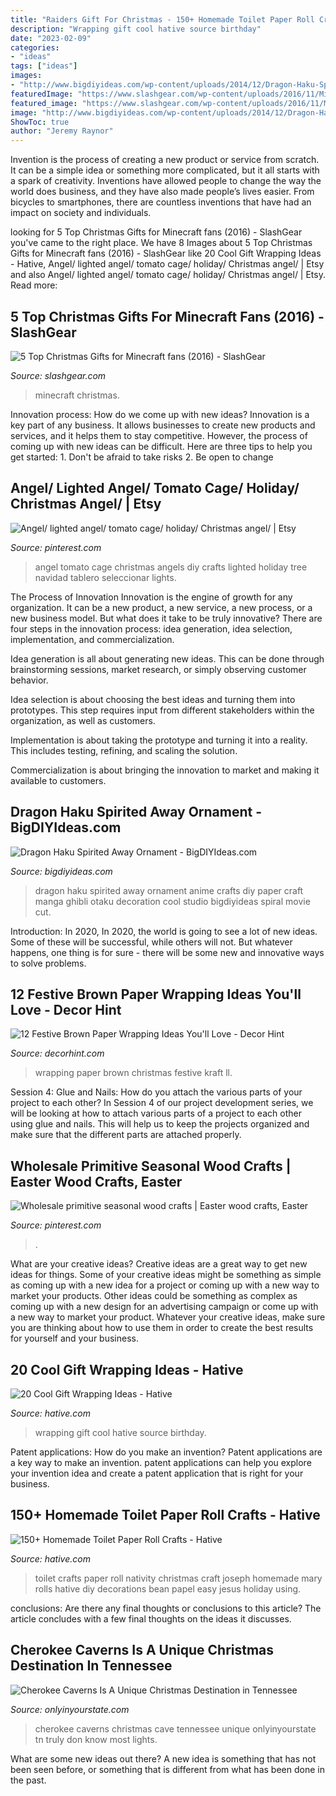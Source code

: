 ```yaml
---
title: "Raiders Gift For Christmas - 150+ Homemade Toilet Paper Roll Crafts"
description: "Wrapping gift cool hative source birthday"
date: "2023-02-09"
categories:
- "ideas"
tags: ["ideas"]
images:
- "http://www.bigdiyideas.com/wp-content/uploads/2014/12/Dragon-Haku-Spirited-Away-Ornament.jpg"
featuredImage: "https://www.slashgear.com/wp-content/uploads/2016/11/Minecraft_Christmas.jpg"
featured_image: "https://www.slashgear.com/wp-content/uploads/2016/11/Minecraft_Christmas.jpg"
image: "http://www.bigdiyideas.com/wp-content/uploads/2014/12/Dragon-Haku-Spirited-Away-Ornament.jpg"
ShowToc: true
author: "Jeremy Raynor"
---
```



Invention is the process of creating a new product or service from scratch. It can be a simple idea or something more complicated, but it all starts with a spark of creativity. Inventions have allowed people to change the way the world does business, and they have also made people’s lives easier. From bicycles to smartphones, there are countless inventions that have had an impact on society and individuals.

	

		
looking for 5 Top Christmas Gifts for Minecraft fans (2016) - SlashGear you've came to the right place. We have 8 Images about 5 Top Christmas Gifts for Minecraft fans (2016) - SlashGear like 20 Cool Gift Wrapping Ideas - Hative, Angel/ lighted angel/ tomato cage/ holiday/ Christmas angel/ | Etsy and also Angel/ lighted angel/ tomato cage/ holiday/ Christmas angel/ | Etsy. Read more:
		
    
## 5 Top Christmas Gifts For Minecraft Fans (2016) - SlashGear

<img loading=lazy src="https://www.slashgear.com/wp-content/uploads/2016/11/Minecraft_Christmas.jpg" onerror="this.onerror=null;this.src='https://tse1.mm.bing.net/th?id=OIP.GsVC0Q-BpQcfs4u7pb-umgHaEK&amp;pid=15.1';" alt="5 Top Christmas Gifts for Minecraft fans (2016) - SlashGear">

_Source: slashgear.com_

>minecraft christmas. 

	

Innovation process: How do we come up with new ideas?
Innovation is a key part of any business. It allows businesses to create new products and services, and it helps them to stay competitive. However, the process of coming up with new ideas can be difficult. Here are three tips to help you get started: 1. Don't be afraid to take risks 2. Be open to change 
    
## Angel/ Lighted Angel/ Tomato Cage/ Holiday/ Christmas Angel/ | Etsy

<img loading=lazy src="https://i.pinimg.com/736x/86/96/52/86965229ea8ff084006d4d74619f8f26.jpg" onerror="this.onerror=null;this.src='https://tse4.mm.bing.net/th?id=OIP.lJqFAKb6Tnap3lPdRGqkAgHaPP&amp;pid=15.1';" alt="Angel/ lighted angel/ tomato cage/ holiday/ Christmas angel/ | Etsy">

_Source: pinterest.com_

>angel tomato cage christmas angels diy crafts lighted holiday tree navidad tablero seleccionar lights. 

	

The Process of Innovation
Innovation is the engine of growth for any organization. It can be a new product, a new service, a new process, or a new business model. But what does it take to be truly innovative?
There are four steps in the innovation process: idea generation, idea selection, implementation, and commercialization.

Idea generation is all about generating new ideas. This can be done through brainstorming sessions, market research, or simply observing customer behavior.

Idea selection is about choosing the best ideas and turning them into prototypes. This step requires input from different stakeholders within the organization, as well as customers.

Implementation is about taking the prototype and turning it into a reality. This includes testing, refining, and scaling the solution.

Commercialization is about bringing the innovation to market and making it available to customers.

    
## Dragon Haku Spirited Away Ornament - BigDIYIdeas.com

<img loading=lazy src="http://www.bigdiyideas.com/wp-content/uploads/2014/12/Dragon-Haku-Spirited-Away-Ornament.jpg" onerror="this.onerror=null;this.src='https://tse4.mm.bing.net/th?id=OIP.aeGBLMpYiF3RPh_cEiuYEgHaK6&amp;pid=15.1';" alt="Dragon Haku Spirited Away Ornament - BigDIYIdeas.com">

_Source: bigdiyideas.com_

>dragon haku spirited away ornament anime crafts diy paper craft manga ghibli otaku decoration cool studio bigdiyideas spiral movie cut. 

	

Introduction: In 2020,
In 2020, the world is going to see a lot of new ideas. Some of these will be successful, while others will not. But whatever happens, one thing is for sure - there will be some new and innovative ways to solve problems.

    
## 12 Festive Brown Paper Wrapping Ideas You&#039;ll Love - Decor Hint

<img loading=lazy src="https://decorhint.com/wp-content/uploads/2018/12/brown-kraft-paper-wrapping-ideas-1.jpg" onerror="this.onerror=null;this.src='https://tse4.mm.bing.net/th?id=OIP.Gg0x5QpJ2CHubJvSmVNFiQHaLH&amp;pid=15.1';" alt="12 Festive Brown Paper Wrapping Ideas You&#039;ll Love - Decor Hint">

_Source: decorhint.com_

>wrapping paper brown christmas festive kraft ll. 

	

Session 4: Glue and Nails: How do you attach the various parts of your project to each other?
In Session 4 of our project development series, we will be looking at how to attach various parts of a project to each other using glue and nails. This will help us to keep the projects organized and make sure that the different parts are attached properly.

    
## Wholesale Primitive Seasonal Wood Crafts | Easter Wood Crafts, Easter

<img loading=lazy src="https://i.pinimg.com/736x/31/2b/14/312b14c8206cacc4326a261c9f05964f.jpg" onerror="this.onerror=null;this.src='https://tse4.mm.bing.net/th?id=OIP.Zm4ojy0eAKtW6x0PRPNAIwHaJ4&amp;pid=15.1';" alt="Wholesale primitive seasonal wood crafts | Easter wood crafts, Easter">

_Source: pinterest.com_

>. 

	

What are your creative ideas?
Creative ideas are a great way to get new ideas for things. Some of your creative ideas might be something as simple as coming up with a new idea for a project or coming up with a new way to market your products. Other ideas could be something as complex as coming up with a new design for an advertising campaign or come up with a new way to market your product. Whatever your creative ideas, make sure you are thinking about how to use them in order to create the best results for yourself and your business.

    
## 20 Cool Gift Wrapping Ideas - Hative

<img loading=lazy src="https://hative.com/wp-content/uploads/2014/10/gift-wrapping-ideas/4-cool-gift-wrapping-ideas.jpg" onerror="this.onerror=null;this.src='https://tse4.mm.bing.net/th?id=OIP.DM290G5GGwFg2ZJmXLjxnAHaLH&amp;pid=15.1';" alt="20 Cool Gift Wrapping Ideas - Hative">

_Source: hative.com_

>wrapping gift cool hative source birthday. 

	

Patent applications: How do you make an invention?
Patent applications are a key way to make an invention. patent applications can help you explore your invention idea and create a patent application that is right for your business.

    
## 150+ Homemade Toilet Paper Roll Crafts - Hative

<img loading=lazy src="https://hative.com/wp-content/uploads/2014/03/toilet-paper-roll-crafts/16-homemade-family.JPG" onerror="this.onerror=null;this.src='https://tse4.mm.bing.net/th?id=OIP.CH8ysIbnR03MdyXlDGy6hwHaJ4&amp;pid=15.1';" alt="150+ Homemade Toilet Paper Roll Crafts - Hative">

_Source: hative.com_

>toilet crafts paper roll nativity christmas craft joseph homemade mary rolls hative diy decorations bean papel easy jesus holiday using. 

	

conclusions: Are there any final thoughts or conclusions to this article?
The article concludes with a few final thoughts on the ideas it discusses.

    
## Cherokee Caverns Is A Unique Christmas Destination In Tennessee

<img loading=lazy src="http://cdn.onlyinyourstate.com/wp-content/uploads/2017/11/Cherokee-Caverns-Facebook-700x933.jpg" onerror="this.onerror=null;this.src='https://tse4.mm.bing.net/th?id=OIP.yrYkJ3i3mxB0bMxtZ1a0CQHaJ3&amp;pid=15.1';" alt="Cherokee Caverns Is A Unique Christmas Destination in Tennessee">

_Source: onlyinyourstate.com_

>cherokee caverns christmas cave tennessee unique onlyinyourstate tn truly don know most lights. 

	

What are some new ideas out there?
A new idea is something that has not been seen before, or something that is different from what has been done in the past.

